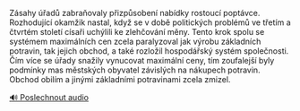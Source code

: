 
Zásahy úřadů zabraňovaly přizpůsobení nabídky rostoucí poptávce. Rozhodující okamžik nastal, když se v době politických problémů ve třetím a čtvrtém století císaři uchýlili ke zlehčování měny. Tento krok spolu se systémem maximálních cen zcela paralyzoval jak výrobu základních potravin, tak jejich obchod, a také rozložil hospodářský systém společnosti. Čím více se úřady snažily vynucovat maximální ceny, tím zoufalejší byly podmínky mas městských obyvatel závislých na nákupech potravin. Obchod obilím a jinými základními potravinami zcela zmizel.

[🔊 Poslechnout audio](/data/7-paragraphs/audio/chapter_152/para_006-Zsahy-ad-zabraovaly-pizpsoben-nabdky-rost.mp3)
